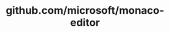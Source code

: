 ---
layout: post
title: github.com/microsoft/monaco-editor
categories: link
tags: [انگلیسی, گیت‌هاب, برنامه‌نویسی]
---